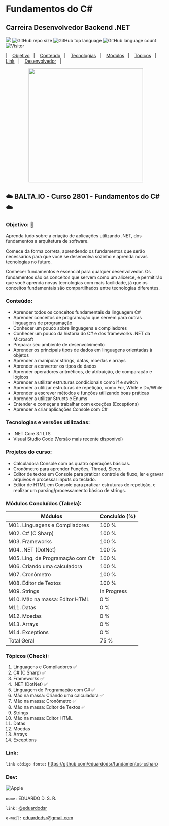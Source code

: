 # Fundamentos do C#

## Carreira Desenvolvedor Backend .NET

[![](https://img.shields.io/badge/made_by-eduardodsr-green)](https://github.com/eduardodsr/)
![GitHub repo size](https://img.shields.io/github/repo-size/eduardodsr/fundamentos-csharp)
![GitHub top language](https://img.shields.io/github/languages/top/eduardodsr/fundamentos-csharp)
![GitHub language count](https://img.shields.io/github/languages/count/eduardodsr/fundamentos-csharp)
![Visitor](https://visitor-badge.glitch.me/badge?page_id=eduardodsr.fundamentos-csharp)

<p align="left"> |&nbsp;&nbsp;&nbsp; 
  <a href="#objetivo">Objetivo</a>&nbsp;&nbsp;&nbsp;|&nbsp;&nbsp;&nbsp;
  <a href="#conteudo">Conteúdo</a>&nbsp;&nbsp;&nbsp;|&nbsp;&nbsp;&nbsp;
  <a href="#tecnologias">Tecnologias</a>&nbsp;&nbsp;&nbsp;|&nbsp;&nbsp;&nbsp;
  <a href="#modulos">Módulos</a>&nbsp;&nbsp;&nbsp;|&nbsp;&nbsp;&nbsp;
  <a href="#topicos">Tópicos</a>&nbsp;&nbsp;&nbsp;|&nbsp;&nbsp;&nbsp;
  <a href="#link">Link</a>&nbsp;&nbsp;&nbsp;|&nbsp;&nbsp;&nbsp;
  <a href="#dev">Desenvolvedor</a>&nbsp;&nbsp;&nbsp;|&nbsp;&nbsp;&nbsp;
</p>



 <p align="center"><img src=https://i.imgur.com/YrFoxHv.png??raw=true" width="360px"/></p>
 
## :cloud:  BALTA.IO - Curso 2801 - Fundamentos do C#  :cloud:

<span id="objetivo">

### Objetivo:   🎯

Aprenda tudo sobre a criação de aplicações utilizando .NET, dos fundamentos a arquitetura de software.

Comece da forma correta, aprendendo os fundamentos que serão necessários para que você se desenvolva sozinho e aprenda novas tecnologias no futuro.

Conhecer fundamentos é essencial para qualquer desenvolvedor. Os fundamentos são os conceitos que servem como um alicerce, e permitirão que você aprenda novas tecnologias com mais facilidade, já que os conceitos fundamentais são compartilhados entre tecnologias diferentes.

<span id="conteudo">
 
### Conteúdo:

*   Aprender todos os conceitos fundamentais da linguagem C#
*   Aprender conceitos de programação que servem para outras linguagens de programação
*   Conhecer um pouco sobre linguagens e compiladores
*   Conhecer um pouco da história do C# e dos frameworks .NET da Microsoft
*   Preparar seu ambiente de desenvolvimento
*   Aprender os principais tipos de dados em linguagens orientadas à objetos
*   Aprender a manipular strings, datas, moedas e arrays
*   Aprender a converter os tipos de dados
*   Aprender operadores aritméticos, de atribuição, de comparação e lógicos
*   Aprender a utilizar estruturas condicionais como if e switch
*   Aprender a utilizar estruturas de repetição, como For, While e Do/While
*   Aprender a escrever métodos e funções utilizando boas práticas
*   Aprender a utilizar Structs e Enums
*   Entender e começar a trabalhar com exceções (Exceptions)
*   Aprender a criar aplicações Console com C#

<span id="tecnologias">
 
### Tecnologias e versões utilizadas:

*   .NET Core 3.1 LTS
*   Visual Studio Code (Versão mais recente disponível)

<span id="projetos">

### Projetos do curso:

*   Calculadora Console com as quatro operações básicas.
*   Cronômetro para aprender Funções, Thread, Sleep.
*   Editor de textos em Console para praticar controle de fluxo, ler e gravar arquivos e processar inputs do teclado.
*   Editor de HTML em Console para praticar estruturas de repetição, e realizar um parsing/processamento básico de strings.

<span id="modulos">

### Módulos Concluídos (Tabela):

Módulos   | Concluído (%)
--------- | ------
M01. Linguagens e Compiladores | 100 %
M02. C# (C Sharp) | 100 %
M03. Frameworks  | 100 %
M04. .NET (DotNet) | 100 %
M05. Ling. de Programação com C# | 100 %
M06. Criando uma calculadora | 100 %
M07. Cronômetro  | 100 %
M08. Editor de Textos | 100 %
M09. Strings | In Progress
M10. Mão na massa: Editor HTML | 0 %
M11. Datas | 0 %
M12. Moedas | 0 %
M13. Arrays | 0 %
M14. Exceptions | 0 % 
Total Geral | 75 %

<span id="topicos">
  
### Tópicos (Check):

01. Linguagens e Compiladores :white_check_mark:
02. C# (C Sharp) :white_check_mark:
03. Frameworks :white_check_mark:
04. .NET (DotNet) :white_check_mark:
05. Linguagem de Programação com C# :white_check_mark:
06. Mão na massa: Criando uma calculadora :white_check_mark:
07. Mão na massa: Cronômetro :white_check_mark:
08. Mão na massa: Editor de Textos :white_check_mark:
09. Strings
10. Mão na massa: Editor HTML
11. Datas
12. Moedas
13. Arrays
14. Exceptions

<span id="#link"> 
  
### Link:

``` link código fonte: ```  <https://github.com/eduardodsr/fundamentos-csharp>

<span id="dev"> 
 
### Dev:
 
![Apple](https://img.shields.io/badge/Apple-laptop-999999?style=for-the-badge&logo=apple&logoColor=white)

``` nome: ``` EDUARDO D. S. R.
  
  ``` link: ``` [@eduardodsr](https://www.github.com/eduardodsr)
 
``` e-mail: ``` <eduardodsr@gmail.com> 
